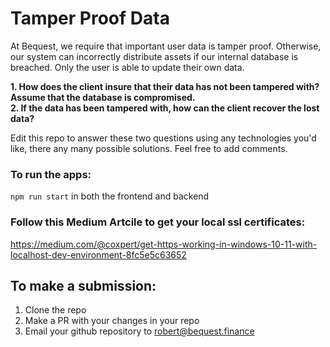 # Tamper Proof Data

At Bequest, we require that important user data is tamper proof. Otherwise, our system can incorrectly distribute assets if our internal database is breached. 
Only the user is able to update their own data.

**1. How does the client insure that their data has not been tampered with? Assume that the database is compromised.**
<br />
**2. If the data has been tampered with, how can the client recover the lost data?**

Edit this repo to answer these two questions using any technologies you'd like, there any many possible solutions. Feel free to add comments.

### To run the apps:

`npm run start` in both the frontend and backend

### Follow this Medium Artcile to get your local ssl certificates:

https://medium.com/@coxpert/get-https-working-in-windows-10-11-with-localhost-dev-environment-8fc5e5c63652

## To make a submission:
1. Clone the repo
2. Make a PR with your changes in your repo
3. Email your github repository to robert@bequest.finance
